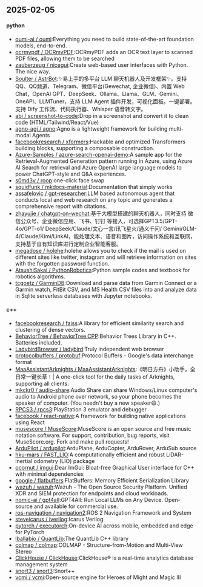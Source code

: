 ## 2025-02-05

#### python
* [oumi-ai / oumi](https://github.com/oumi-ai/oumi):Everything you need to build state-of-the-art foundation models, end-to-end.
* [ocrmypdf / OCRmyPDF](https://github.com/ocrmypdf/OCRmyPDF):OCRmyPDF adds an OCR text layer to scanned PDF files, allowing them to be searched
* [zauberzeug / nicegui](https://github.com/zauberzeug/nicegui):Create web-based user interfaces with Python. The nice way.
* [Soulter / AstrBot](https://github.com/Soulter/AstrBot):✨易上手的多平台 LLM 聊天机器人及开发框架✨。支持 QQ、QQ频道、Telegram、微信平台(Gewechat, 企业微信)、内置 Web Chat，OpenAI GPT、DeepSeek、Ollama、Llama、GLM、Gemini、OneAPI、LLMTuner，支持 LLM Agent 插件开发，可视化面板。一键部署。支持 Dify 工作流、代码执行器、Whisper 语音转文字。
* [abi / screenshot-to-code](https://github.com/abi/screenshot-to-code):Drop in a screenshot and convert it to clean code (HTML/Tailwind/React/Vue)
* [agno-agi / agno](https://github.com/agno-agi/agno):Agno is a lightweight framework for building multi-modal Agents
* [facebookresearch / xformers](https://github.com/facebookresearch/xformers):Hackable and optimized Transformers building blocks, supporting a composable construction.
* [Azure-Samples / azure-search-openai-demo](https://github.com/Azure-Samples/azure-search-openai-demo):A sample app for the Retrieval-Augmented Generation pattern running in Azure, using Azure AI Search for retrieval and Azure OpenAI large language models to power ChatGPT-style and Q&A experiences.
* [s0md3v / roop](https://github.com/s0md3v/roop):one-click face swap
* [squidfunk / mkdocs-material](https://github.com/squidfunk/mkdocs-material):Documentation that simply works
* [assafelovic / gpt-researcher](https://github.com/assafelovic/gpt-researcher):LLM based autonomous agent that conducts local and web research on any topic and generates a comprehensive report with citations.
* [zhayujie / chatgpt-on-wechat](https://github.com/zhayujie/chatgpt-on-wechat):基于大模型搭建的聊天机器人，同时支持 微信公众号、企业微信应用、飞书、钉钉 等接入，可选择GPT3.5/GPT-4o/GPT-o1/ DeepSeek/Claude/文心一言/讯飞星火/通义千问/ Gemini/GLM-4/Claude/Kimi/LinkAI，能处理文本、语音和图片，访问操作系统和互联网，支持基于自有知识库进行定制企业智能客服。
* [megadose / holehe](https://github.com/megadose/holehe):holehe allows you to check if the mail is used on different sites like twitter, instagram and will retrieve information on sites with the forgotten password function.
* [AtsushiSakai / PythonRobotics](https://github.com/AtsushiSakai/PythonRobotics):Python sample codes and textbook for robotics algorithms.
* [tcgoetz / GarminDB](https://github.com/tcgoetz/GarminDB):Download and parse data from Garmin Connect or a Garmin watch, FitBit CSV, and MS Health CSV files into and analyze data in Sqlite serverless databases with Jupyter notebooks.

#### c++
* [facebookresearch / faiss](https://github.com/facebookresearch/faiss):A library for efficient similarity search and clustering of dense vectors.
* [BehaviorTree / BehaviorTree.CPP](https://github.com/BehaviorTree/BehaviorTree.CPP):Behavior Trees Library in C++. Batteries included.
* [LadybirdBrowser / ladybird](https://github.com/LadybirdBrowser/ladybird):Truly independent web browser
* [protocolbuffers / protobuf](https://github.com/protocolbuffers/protobuf):Protocol Buffers - Google's data interchange format
* [MaaAssistantArknights / MaaAssistantArknights](https://github.com/MaaAssistantArknights/MaaAssistantArknights):《明日方舟》小助手，全日常一键长草！| A one-click tool for the daily tasks of Arknights, supporting all clients.
* [mkckr0 / audio-share](https://github.com/mkckr0/audio-share):Audio Share can share Windows/Linux computer's audio to Android phone over network, so your phone becomes the speaker of computer. (You needn't buy a new speaker😄.)
* [RPCS3 / rpcs3](https://github.com/RPCS3/rpcs3):PlayStation 3 emulator and debugger
* [facebook / react-native](https://github.com/facebook/react-native):A framework for building native applications using React
* [musescore / MuseScore](https://github.com/musescore/MuseScore):MuseScore is an open source and free music notation software. For support, contribution, bug reports, visit MuseScore.org. Fork and make pull requests!
* [ArduPilot / ardupilot](https://github.com/ArduPilot/ardupilot):ArduPlane, ArduCopter, ArduRover, ArduSub source
* [hku-mars / FAST_LIO](https://github.com/hku-mars/FAST_LIO):A computationally efficient and robust LiDAR-inertial odometry (LIO) package
* [ocornut / imgui](https://github.com/ocornut/imgui):Dear ImGui: Bloat-free Graphical User interface for C++ with minimal dependencies
* [google / flatbuffers](https://github.com/google/flatbuffers):FlatBuffers: Memory Efficient Serialization Library
* [wazuh / wazuh](https://github.com/wazuh/wazuh):Wazuh - The Open Source Security Platform. Unified XDR and SIEM protection for endpoints and cloud workloads.
* [nomic-ai / gpt4all](https://github.com/nomic-ai/gpt4all):GPT4All: Run Local LLMs on Any Device. Open-source and available for commercial use.
* [ros-navigation / navigation2](https://github.com/ros-navigation/navigation2):ROS 2 Navigation Framework and System
* [steveicarus / iverilog](https://github.com/steveicarus/iverilog):Icarus Verilog
* [pytorch / executorch](https://github.com/pytorch/executorch):On-device AI across mobile, embedded and edge for PyTorch
* [lballabio / QuantLib](https://github.com/lballabio/QuantLib):The QuantLib C++ library
* [colmap / colmap](https://github.com/colmap/colmap):COLMAP - Structure-from-Motion and Multi-View Stereo
* [ClickHouse / ClickHouse](https://github.com/ClickHouse/ClickHouse):ClickHouse® is a real-time analytics database management system
* [snort3 / snort3](https://github.com/snort3/snort3):Snort++
* [vcmi / vcmi](https://github.com/vcmi/vcmi):Open-source engine for Heroes of Might and Magic III
